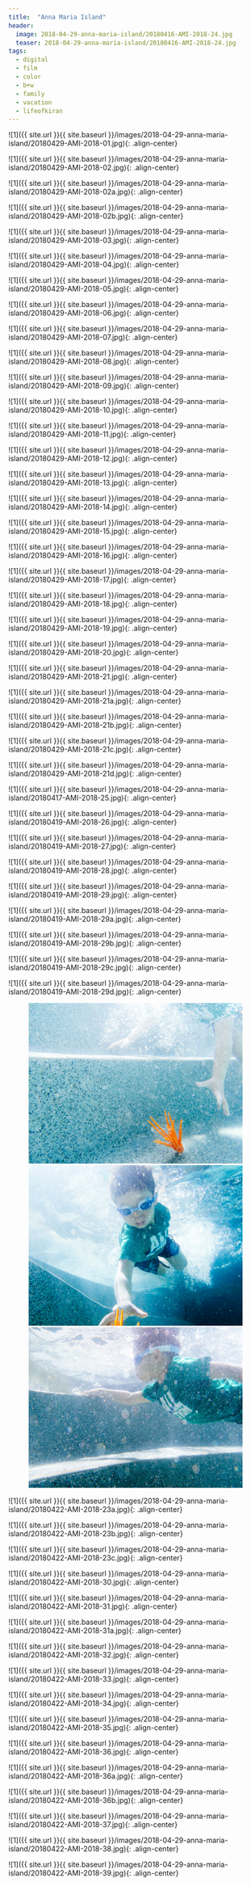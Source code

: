 ```yaml
---
title:  "Anna Maria Island"
header:
  image: 2018-04-29-anna-maria-island/20180416-AMI-2018-24.jpg
  teaser: 2018-04-29-anna-maria-island/20180416-AMI-2018-24.jpg
tags: 
  - digital
  - film
  - color
  - b+w
  - family
  - vacation
  - lifeofkiran
---
```


<p></p>
![1]({{ site.url }}{{ site.baseurl }}/images/2018-04-29-anna-maria-island/20180429-AMI-2018-01.jpg){: .align-center}
<figcaption> </figcaption>
<p></p>

<p></p>
![1]({{ site.url }}{{ site.baseurl }}/images/2018-04-29-anna-maria-island/20180429-AMI-2018-02.jpg){: .align-center}
<figcaption> </figcaption>
<p></p>

<p></p>
![1]({{ site.url }}{{ site.baseurl }}/images/2018-04-29-anna-maria-island/20180429-AMI-2018-02a.jpg){: .align-center}
<figcaption> </figcaption>
<p></p>

<p></p>
![1]({{ site.url }}{{ site.baseurl }}/images/2018-04-29-anna-maria-island/20180429-AMI-2018-02b.jpg){: .align-center}
<figcaption> </figcaption>
<p></p>

<p></p>
![1]({{ site.url }}{{ site.baseurl }}/images/2018-04-29-anna-maria-island/20180429-AMI-2018-03.jpg){: .align-center}
<figcaption> </figcaption>
<p></p>

<p></p>
![1]({{ site.url }}{{ site.baseurl }}/images/2018-04-29-anna-maria-island/20180429-AMI-2018-04.jpg){: .align-center}
<figcaption> </figcaption>
<p></p>

<p></p>
![1]({{ site.url }}{{ site.baseurl }}/images/2018-04-29-anna-maria-island/20180429-AMI-2018-05.jpg){: .align-center}
<figcaption> </figcaption>
<p></p>

<p></p>
![1]({{ site.url }}{{ site.baseurl }}/images/2018-04-29-anna-maria-island/20180429-AMI-2018-06.jpg){: .align-center}
<figcaption> </figcaption>
<p></p>

<p></p>
![1]({{ site.url }}{{ site.baseurl }}/images/2018-04-29-anna-maria-island/20180429-AMI-2018-07.jpg){: .align-center}
<figcaption> </figcaption>
<p></p>

<p></p>
![1]({{ site.url }}{{ site.baseurl }}/images/2018-04-29-anna-maria-island/20180429-AMI-2018-08.jpg){: .align-center}
<figcaption> </figcaption>
<p></p>

<p></p>
![1]({{ site.url }}{{ site.baseurl }}/images/2018-04-29-anna-maria-island/20180429-AMI-2018-09.jpg){: .align-center}
<figcaption> </figcaption>
<p></p>

<p></p>
![1]({{ site.url }}{{ site.baseurl }}/images/2018-04-29-anna-maria-island/20180429-AMI-2018-10.jpg){: .align-center}
<figcaption> </figcaption>
<p></p>

<p></p>
![1]({{ site.url }}{{ site.baseurl }}/images/2018-04-29-anna-maria-island/20180429-AMI-2018-11.jpg){: .align-center}
<figcaption> </figcaption>
<p></p>

<p></p>
![1]({{ site.url }}{{ site.baseurl }}/images/2018-04-29-anna-maria-island/20180429-AMI-2018-12.jpg){: .align-center}
<figcaption> </figcaption>
<p></p>

<p></p>
![1]({{ site.url }}{{ site.baseurl }}/images/2018-04-29-anna-maria-island/20180429-AMI-2018-13.jpg){: .align-center}
<figcaption> </figcaption>
<p></p>

<p></p>
![1]({{ site.url }}{{ site.baseurl }}/images/2018-04-29-anna-maria-island/20180429-AMI-2018-14.jpg){: .align-center}
<figcaption> </figcaption>
<p></p>

<p></p>
![1]({{ site.url }}{{ site.baseurl }}/images/2018-04-29-anna-maria-island/20180429-AMI-2018-15.jpg){: .align-center}
<figcaption> </figcaption>
<p></p>

<p></p>
![1]({{ site.url }}{{ site.baseurl }}/images/2018-04-29-anna-maria-island/20180429-AMI-2018-16.jpg){: .align-center}
<figcaption> </figcaption>
<p></p>

<p></p>
![1]({{ site.url }}{{ site.baseurl }}/images/2018-04-29-anna-maria-island/20180429-AMI-2018-17.jpg){: .align-center}
<figcaption> </figcaption>
<p></p>

<p></p>
![1]({{ site.url }}{{ site.baseurl }}/images/2018-04-29-anna-maria-island/20180429-AMI-2018-18.jpg){: .align-center}
<figcaption> </figcaption>
<p></p>

<p></p>
![1]({{ site.url }}{{ site.baseurl }}/images/2018-04-29-anna-maria-island/20180429-AMI-2018-19.jpg){: .align-center}
<figcaption> </figcaption>
<p></p>

<p></p>
![1]({{ site.url }}{{ site.baseurl }}/images/2018-04-29-anna-maria-island/20180429-AMI-2018-20.jpg){: .align-center}
<figcaption> </figcaption>
<p></p>

<p></p>
![1]({{ site.url }}{{ site.baseurl }}/images/2018-04-29-anna-maria-island/20180429-AMI-2018-21.jpg){: .align-center}
<figcaption> </figcaption>
<p></p>

<p></p>
![1]({{ site.url }}{{ site.baseurl }}/images/2018-04-29-anna-maria-island/20180429-AMI-2018-21a.jpg){: .align-center}
<figcaption> </figcaption>
<p></p>

<p></p>
![1]({{ site.url }}{{ site.baseurl }}/images/2018-04-29-anna-maria-island/20180429-AMI-2018-21b.jpg){: .align-center}
<figcaption> </figcaption>
<p></p>

<p></p>
![1]({{ site.url }}{{ site.baseurl }}/images/2018-04-29-anna-maria-island/20180429-AMI-2018-21c.jpg){: .align-center}
<figcaption> </figcaption>
<p></p>

<p></p>
![1]({{ site.url }}{{ site.baseurl }}/images/2018-04-29-anna-maria-island/20180429-AMI-2018-21d.jpg){: .align-center}
<figcaption> </figcaption>
<p></p>

<p></p>
![1]({{ site.url }}{{ site.baseurl }}/images/2018-04-29-anna-maria-island/20180417-AMI-2018-25.jpg){: .align-center}
<figcaption> </figcaption>
<p></p>

<p></p>
![1]({{ site.url }}{{ site.baseurl }}/images/2018-04-29-anna-maria-island/20180419-AMI-2018-26.jpg){: .align-center}
<figcaption> </figcaption>
<p></p>

<p></p>
![1]({{ site.url }}{{ site.baseurl }}/images/2018-04-29-anna-maria-island/20180419-AMI-2018-27.jpg){: .align-center}
<figcaption> </figcaption>
<p></p>

<p></p>
![1]({{ site.url }}{{ site.baseurl }}/images/2018-04-29-anna-maria-island/20180419-AMI-2018-28.jpg){: .align-center}
<figcaption> </figcaption>
<p></p>

<p></p>
![1]({{ site.url }}{{ site.baseurl }}/images/2018-04-29-anna-maria-island/20180419-AMI-2018-29.jpg){: .align-center}
<figcaption> </figcaption>
<p></p>

<p></p>
![1]({{ site.url }}{{ site.baseurl }}/images/2018-04-29-anna-maria-island/20180419-AMI-2018-29a.jpg){: .align-center}
<figcaption> </figcaption>
<p></p>

<p></p>
![1]({{ site.url }}{{ site.baseurl }}/images/2018-04-29-anna-maria-island/20180419-AMI-2018-29b.jpg){: .align-center}
<figcaption> </figcaption>
<p></p>

<p></p>
![1]({{ site.url }}{{ site.baseurl }}/images/2018-04-29-anna-maria-island/20180419-AMI-2018-29c.jpg){: .align-center}
<figcaption> </figcaption>
<p></p>

<p></p>
![1]({{ site.url }}{{ site.baseurl }}/images/2018-04-29-anna-maria-island/20180419-AMI-2018-29d.jpg){: .align-center}
<figcaption> </figcaption>
<p></p>

<figure class="third">
<img src="/images/2018-04-29-anna-maria-island/20180416-AMI-2018-22.jpg">
<img src="/images/2018-04-29-anna-maria-island/20180416-AMI-2018-24.jpg">
<img src="/images/2018-04-29-anna-maria-island/20180416-AMI-2018-23.jpg">
</figure>

<p></p>
![1]({{ site.url }}{{ site.baseurl }}/images/2018-04-29-anna-maria-island/20180422-AMI-2018-23a.jpg){: .align-center}
<figcaption> </figcaption>
<p></p>

<p></p>
![1]({{ site.url }}{{ site.baseurl }}/images/2018-04-29-anna-maria-island/20180422-AMI-2018-23b.jpg){: .align-center}
<figcaption> </figcaption>
<p></p>

<p></p>
![1]({{ site.url }}{{ site.baseurl }}/images/2018-04-29-anna-maria-island/20180422-AMI-2018-23c.jpg){: .align-center}
<figcaption> </figcaption>
<p></p>

<p></p>
![1]({{ site.url }}{{ site.baseurl }}/images/2018-04-29-anna-maria-island/20180422-AMI-2018-30.jpg){: .align-center}
<figcaption> </figcaption>
<p></p>

<p></p>
![1]({{ site.url }}{{ site.baseurl }}/images/2018-04-29-anna-maria-island/20180422-AMI-2018-31.jpg){: .align-center}
<figcaption> </figcaption>
<p></p>

<p></p>
![1]({{ site.url }}{{ site.baseurl }}/images/2018-04-29-anna-maria-island/20180422-AMI-2018-31a.jpg){: .align-center}
<figcaption> </figcaption>
<p></p>

<p></p>
![1]({{ site.url }}{{ site.baseurl }}/images/2018-04-29-anna-maria-island/20180422-AMI-2018-32.jpg){: .align-center}
<figcaption> </figcaption>
<p></p>

<p></p>
![1]({{ site.url }}{{ site.baseurl }}/images/2018-04-29-anna-maria-island/20180422-AMI-2018-33.jpg){: .align-center}
<figcaption> </figcaption>
<p></p>

<p></p>
![1]({{ site.url }}{{ site.baseurl }}/images/2018-04-29-anna-maria-island/20180422-AMI-2018-34.jpg){: .align-center}
<figcaption> </figcaption>
<p></p>

<p></p>
![1]({{ site.url }}{{ site.baseurl }}/images/2018-04-29-anna-maria-island/20180422-AMI-2018-35.jpg){: .align-center}
<figcaption> </figcaption>
<p></p>

<p></p>
![1]({{ site.url }}{{ site.baseurl }}/images/2018-04-29-anna-maria-island/20180422-AMI-2018-36.jpg){: .align-center}
<figcaption> </figcaption>
<p></p>

<p></p>
![1]({{ site.url }}{{ site.baseurl }}/images/2018-04-29-anna-maria-island/20180422-AMI-2018-36a.jpg){: .align-center}
<figcaption> </figcaption>
<p></p>

<p></p>
![1]({{ site.url }}{{ site.baseurl }}/images/2018-04-29-anna-maria-island/20180422-AMI-2018-36b.jpg){: .align-center}
<figcaption> </figcaption>
<p></p>

<p></p>
![1]({{ site.url }}{{ site.baseurl }}/images/2018-04-29-anna-maria-island/20180422-AMI-2018-37.jpg){: .align-center}
<figcaption> </figcaption>
<p></p>

<p></p>
![1]({{ site.url }}{{ site.baseurl }}/images/2018-04-29-anna-maria-island/20180422-AMI-2018-38.jpg){: .align-center}
<figcaption> </figcaption>
<p></p>

<p></p>
![1]({{ site.url }}{{ site.baseurl }}/images/2018-04-29-anna-maria-island/20180422-AMI-2018-39.jpg){: .align-center}
<figcaption> </figcaption>
<p></p>
